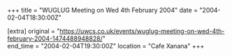 +++
title = "WUGLUG Meeting on Wed 4th February 2004"
date = "2004-02-04T18:30:00Z"

[extra]
original = "https://uwcs.co.uk/events/wuglug-meeting-on-wed-4th-february-2004-1474488948828/"    
end_time = "2004-02-04T19:30:00Z"
location = "Cafe Xanana"
+++



